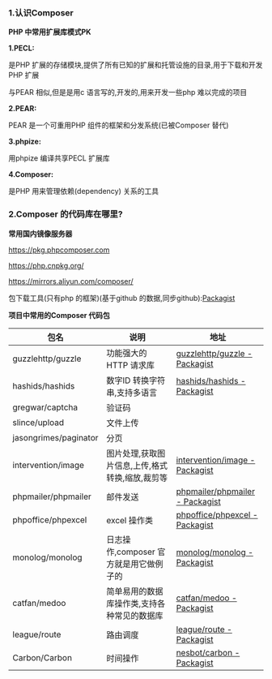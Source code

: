 ### 1.认识Composer

**PHP 中常用扩展库模式PK**

**1.PECL:**

是PHP 扩展的存储模块,提供了所有已知的扩展和托管设施的目录,用于下载和开发PHP 扩展

与PEAR 相似,但是是用c 语言写的,开发的,用来开发一些php 难以完成的项目

**2.PEAR:**

PEAR 是一个可重用PHP 组件的框架和分发系统(已被Composer 替代)

**3.phpize:**

用phpize 编译共享PECL 扩展库

**4.Composer:**

是PHP 用来管理依赖(dependency) 关系的工具

### 2.Composer 的代码库在哪里?

**常用国内镜像服务器**

https://pkg.phpcomposer.com

https://php.cnpkg.org/

https://mirrors.aliyun.com/composer/

包下载工具(只有php 的框架)(基于github 的数据,同步github):[Packagist](https://packagist.org/)

**项目中常用的Composer 代码包**

| 包名                  | 说明                                            | 地址                                                         |
| --------------------- | ----------------------------------------------- | ------------------------------------------------------------ |
| guzzlehttp/guzzle     | 功能强大的HTTP 请求库                           | [guzzlehttp/guzzle - Packagist](https://packagist.org/packages/guzzlehttp/guzzle) |
| hashids/hashids       | 数字ID 转换字符串,支持多语言                    | [hashids/hashids - Packagist](https://packagist.org/packages/hashids/hashids) |
| gregwar/captcha       | 验证码                                          |                                                              |
| slince/upload         | 文件上传                                        |                                                              |
| jasongrimes/paginator | 分页                                            |                                                              |
| intervention/image    | 图片处理,获取图片信息,上传,格式转换,缩放,裁剪等 | [intervention/image - Packagist](https://packagist.org/packages/intervention/image) |
| phpmailer/phpmailer   | 邮件发送                                        | [phpmailer/phpmailer - Packagist](https://packagist.org/packages/phpmailer/phpmailer) |
| phpoffice/phpexcel    | excel 操作类                                    | [phpoffice/phpexcel - Packagist](https://packagist.org/packages/phpoffice/phpexcel) |
| monolog/monolog       | 日志操作,composer 官方就是用它做例子的          | [monolog/monolog - Packagist](https://packagist.org/packages/monolog/monolog) |
| catfan/medoo          | 简单易用的数据库操作类,支持各种常见的数据库     | [catfan/medoo - Packagist](https://packagist.org/packages/catfan/medoo) |
| league/route          | 路由调度                                        | [league/route - Packagist](https://packagist.org/packages/league/route) |
| Carbon/Carbon         | 时间操作                                        | [nesbot/carbon - Packagist](https://packagist.org/packages/nesbot/carbon) |

